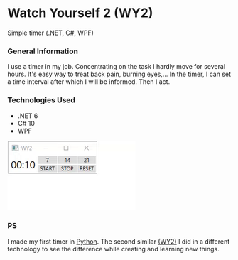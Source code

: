 # Watch Yourself 2 (WY2)
Simple timer (.NET, C#, WPF)

### General Information
I use a timer in my job. Concentrating on the task I hardly move for several hours. It's easy way to treat back pain, burning eyes,... In the timer, I can set a time interval after which I will be informed. Then I act.

### Technologies Used
* .NET 6
* C# 10
* WPF

![Watch yourself 2 demo](demo_timer_WPF_WY2.gif)

### PS
I made my first timer in [Python](https://github.com/SOS-RB1/Watch-Yourself). The second similar [(WY2)](https://github.com/SOS-RB1/Watch-Yourself-2-WY2-/blob/main/WY2_app_pack.zip) I did in a different technology to see the difference while creating and learning new things.
